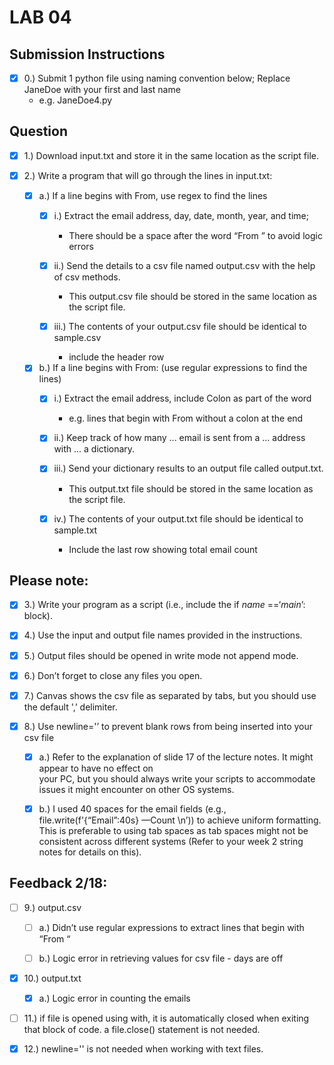 # **LAB 04**


## **Submission Instructions**

- [x] 0.) Submit 1 python file using naming convention below; Replace JaneDoe with your first and last name
	* e.g. JaneDoe4.py  



## **Question**

- [x] 1.) Download input.txt and store it in the same location as the script file.


- [x] 2.) Write a program that will go through the lines in input.txt:

	- [x] a.) If a line begins with From, use regex to find the lines
		- [x] i.) Extract the email address, day, date, month, year, and time; 
			* There should be a space after the word “From ” to avoid logic errors
			
		- [x] ii.) Send the details to a csv file named output.csv with the help of csv methods. 
			* This output.csv file should be stored in the same location as the script file.
			
		- [x] iii.) The contents of your output.csv file should be identical to sample.csv
			* include the header row
			
	- [x] b.) If a line begins with From: (use regular expressions to find the lines)
		- [x] i.) Extract the email address, include Colon as part of the word 
			* e.g. lines that begin with From without a colon at the end
			
		- [x] ii.) Keep track of how many ... email is sent from a ... address with ... a dictionary.
		
		- [x] iii.) Send your dictionary results to an output file called output.txt. 
			* This output.txt file should be stored in the same location as the script file.
			
		- [x] iv.) The contents of your output.txt file should be identical to sample.txt
			* Include the last row showing total email count
	
	
## Please note:
			
- [x] 3.) Write your program as a script (i.e., include the if _name_ ==‘_main_’: block).
	
- [x] 4.) Use the input and output file names provided in the instructions.
	
- [x] 5.) Output files should be opened in write mode not append mode.

- [x] 6.) Don’t forget to close any files you open.

- [x] 7.) Canvas shows the csv file as separated by tabs, but you should use the default ',’ delimiter.

- [x] 8.) Use newline='’ to prevent blank rows from being inserted into your csv file 
	
	- [x] a.) Refer to the explanation of slide 17 of the lecture notes. It might appear to have no effect on 		
		your PC, but you should always write your scripts to accommodate issues it might encounter 
		on other OS systems.
			
	- [x] b.) I used 40 spaces for the email fields (e.g., file.write(f'{“Email”:40s} —Count \n’)) to achieve 
		uniform formatting. This is preferable to using tab spaces as tab spaces might not be consistent 
		across different systems (Refer to your week 2 string notes for details on this).


## Feedback 2/18:
- [ ] 9.) output.csv

  - [ ] a.) Didn’t use regular expressions to extract lines that begin with “From “ 

  - [ ] b.) Logic error in retrieving values for csv file - days are off
  
- [x] 10.) output.txt 

    - [x] a.) Logic error in counting the emails

- [ ] 11.) if file is opened using with, it is automatically closed when exiting that block of code. a file.close() statement is not needed.

- [x] 12.) newline='' is not needed when working with text files.